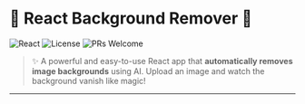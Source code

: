 # 🎯 React Background Remover 🚀

![React](https://img.shields.io/badge/React-18+-61DAFB?style=for-the-badge&logo=react)
![License](https://img.shields.io/github/license/yourusername/react-background-remover?style=for-the-badge)
![PRs Welcome](https://img.shields.io/badge/PRs-welcome-brightgreen.svg?style=for-the-badge)

> ✨ A powerful and easy-to-use React app that **automatically removes image backgrounds** using AI. Upload an image and watch the background vanish like magic!

---

